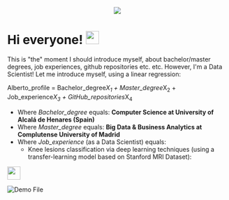 <p align="center">
 <img src="https://pbs.twimg.com/media/CqaI7iEWcAAimn6.jpg">
</p>
 
# Hi everyone! <img src="https://raw.githubusercontent.com/MartinHeinz/MartinHeinz/master/wave.gif" width="30px">
This is "the" moment I should introduce myself, about bachelor/master degrees, job experiences, github repositories etc. etc. However, I'm a Data Scientist! Let me introduce myself, using a linear regression:

Alberto\_profile = Bachelor\_degree*X<sub>1</sub> + Master\_degree*X<sub>2</sub> + Job\_experience*X<sub>3</sub> + GitHub\_repositories*X<sub>4</sub>

* Where _Bachelor\_degree_ equals: __Computer Science at University of Alcalá de Henares (Spain)__
* Where _Master\_degree_ equals: __Big Data & Business Analytics at Complutense University of Madrid__
* Where _Job\_experience_ (as a Data Scientist) equals:
  * Knee lesions classification via deep learning techniques (using a transfer-learning model based on Stanford MRI Dataset):
<p>
 <img src="https://miro.medium.com/max/1108/1*5CPJxazGRG7FX5TyaUyTuQ.gif" width="30px">
</p>

![Demo File](https://miro.medium.com/max/1108/1*5CPJxazGRG7FX5TyaUyTuQ.gif)
